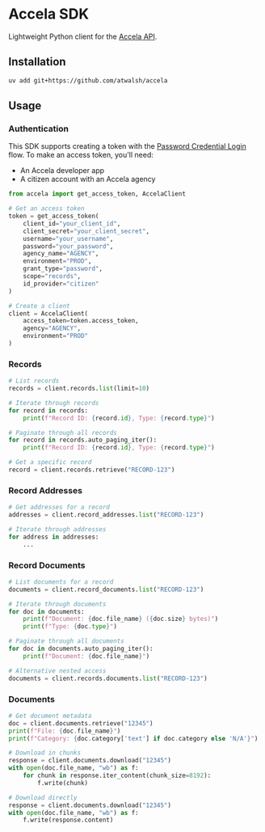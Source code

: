# Accela SDK

Lightweight Python client for the [Accela API](https://developer.accela.com/).

## Installation

```bash
uv add git+https://github.com/atwalsh/accela
```

## Usage

### Authentication

This SDK supports creating a token with
the [Password Credential Login](https://developer.accela.com/docs/construct-passwordCredentialLogin.html) flow. To make
an access token, you'll need:

- An Accela developer app
- A citizen account with an Accela agency

```python
from accela import get_access_token, AccelaClient

# Get an access token
token = get_access_token(
    client_id="your_client_id",
    client_secret="your_client_secret",
    username="your_username",
    password="your_password",
    agency_name="AGENCY",
    environment="PROD",
    grant_type="password",
    scope="records",
    id_provider="citizen"
)

# Create a client
client = AccelaClient(
    access_token=token.access_token,
    agency="AGENCY",
    environment="PROD"
)
```

### Records

```python
# List records
records = client.records.list(limit=10)

# Iterate through records
for record in records:
    print(f"Record ID: {record.id}, Type: {record.type}")

# Paginate through all records
for record in records.auto_paging_iter():
    print(f"Record ID: {record.id}, Type: {record.type}")

# Get a specific record
record = client.records.retrieve("RECORD-123")
```

### Record Addresses

```python
# Get addresses for a record
addresses = client.record_addresses.list("RECORD-123")

# Iterate through addresses
for address in addresses:
    ...
```

### Record Documents

```python
# List documents for a record
documents = client.record_documents.list("RECORD-123")

# Iterate through documents
for doc in documents:
    print(f"Document: {doc.file_name} ({doc.size} bytes)")
    print(f"Type: {doc.type}")

# Paginate through all documents
for doc in documents.auto_paging_iter():
    print(f"Document: {doc.file_name}")

# Alternative nested access
documents = client.records.documents.list("RECORD-123")
```

### Documents

```python
# Get document metadata
doc = client.documents.retrieve("12345")
print(f"File: {doc.file_name}")
print(f"Category: {doc.category['text'] if doc.category else 'N/A'}")

# Download in chunks
response = client.documents.download("12345")
with open(doc.file_name, "wb") as f:
    for chunk in response.iter_content(chunk_size=8192):
        f.write(chunk)

# Download directly
response = client.documents.download("12345")
with open(doc.file_name, "wb") as f:
    f.write(response.content)
```
